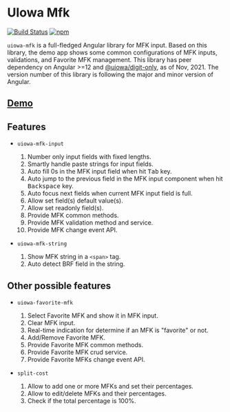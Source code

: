 # UIowa Mfk

[![Build Status](https://img.shields.io/travis/changhuixu/uiowa-mfk-project/main.svg?label=Travis%20CI&style=flat-square)](https://app.travis-ci.com/changhuixu/uiowa-mfk-project.svg?branch=main)
[![npm](https://img.shields.io/npm/v/@uiowa/uiowa-mfk.svg?style=flat-square)](https://www.npmjs.com/package/@uiowa/uiowa-mfk)

`uiowa-mfk` is a full-fledged Angular library for MFK input. Based on this library, the demo app shows some common configurations of MFK inputs, validations, and Favorite MFK management. This library has peer dependency on Angular >=12 and [@uiowa/digit-only](https://github.com/changhuixu/ngx-digit-only), as of Nov, 2021. The version number of this library is following the major and minor version of Angular.

## [Demo](https://uiowa-mfk.firebaseapp.com)

## Features

- `uiowa-mfk-input`

  1. Number only input fields with fixed lengths.
  1. Smartly handle paste strings for input fields.
  1. Auto fill 0s in the MFK input field when hit <kbd>Tab</kbd> key.
  1. Auto jump to the previous field in the MFK input component when hit <kbd>Backspace</kbd> key.
  1. Auto focus next fields when current MFK input field is full.
  1. Allow set field(s) default value(s).
  1. Allow set readonly field(s).
  1. Provide MFK common methods.
  1. Provide MFK validation method and service.
  1. Provide MFK change event API.

- `uiowa-mfk-string`

  1. Show MFK string in a `<span>` tag.
  1. Auto detect BRF field in the string.

## Other possible features

- `uiowa-favorite-mfk`

  1. Select Favorite MFK and show it in MFK input.
  1. Clear MFK input.
  1. Real-time indication for determine if an MFK is "favorite" or not.
  1. Add/Remove Favorite MFK.
  1. Provide Favorite MFK common methods.
  1. Provide Favorite MFK crud service.
  1. Provide Favorite MFKs change event API.

- `split-cost`

  1. Allow to add one or more MFKs and set their percentages.
  1. Allow to edit/delete MFKs and their percentages.
  1. Check if the total percentage is 100%.
